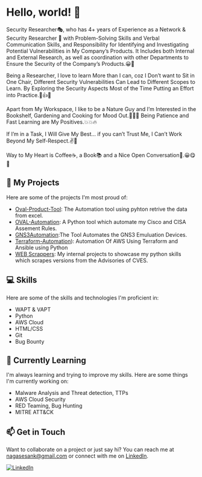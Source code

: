 # Hello, world! 👋

Security Researcher🎭, who has 4+ years of Experience as a Network & Security Researcher 💼 with Problem-Solving Skills and Verbal Communication Skills, and Responsibility for Identifying and Investigating Potential Vulnerabilities in My Company’s Products. It Includes both Internal and External Research, as well as coordination with other Departments to Ensure the Security of the Company’s Products.😀🙂

Being a Researcher, I love to learn More than I can, coz I Don’t want to Sit in One Chair, Different Security Vulnerabilities Can Lead to Different Scopes to Learn. By Exploring the Security Aspects Most of the Time Putting an Effort into Practice.💯👍👊

Apart from My Workspace, I like to be a Nature Guy and I’m Interested in the Bookshelf, Gardening and Cooking for Mood Out.🤟🤟🙊
Being Patience and Fast Learning are My Positives.💥💥🔥

If I’m in a Task, I Will Give My Best... if you can’t Trust Me, I Can’t Work Beyond My Self-Respect.✌️🤟

Way to My Heart is Coffee☕, a Book📚 and a Nice Open Conversation🧏.😀😋🤭

## 🚀 My Projects

Here are some of the projects I'm most proud of:

- [Oval-Product-Tool](https://github.com/nagasesank/Oval-Product.git): The Automation tool using pyhton retrive the data from excel.
- [OVAL-Automation](https://github.com/nagasesank/-OVAL-.git): A Python tool which automate my Cisco and CISA Assement Rules.
- [GNS3Automation](https://github.com/nagasesank/GNS3-Automate):The Tool Automates the GNS3 Emuluation Devices.
- [Terraform-Automation](https://github.com/nagasesank/Terraform-Automation)): Automation Of AWS Using Terraform and Ansible using Python
- [WEB Scrappers](https://github.com/nagasesank/WebScrapers): My internal projects to showcase my python skills which scrapes versions from the Advisories of CVES.

## 💻 Skills

Here are some of the skills and technologies I'm proficient in:

- WAPT & VAPT
- Python
- AWS Cloud
- HTML/CSS
- Git
- Bug Bounty

## 🌱 Currently Learning

I'm always learning and trying to improve my skills. Here are some things I'm currently working on:

- Malware Analysis and Threat detection, TTPs
- AWS Cloud Security
- RED Teaming, Bug Hunting
- MITRE ATT&CK

## 📫 Get in Touch

Want to collaborate on a project or just say hi? You can reach me at nagasesank@gmail.com or connect with me on [LinkedIn](https://www.linkedin.com/in/nagasesank/).

[![LinkedIn](https://img.shields.io/badge/-LinkedIn-blue?style=flat-square&logo=Linkedin&logoColor=white&link=https://www.linkedin.com/in/nagasesank/)](https://www.linkedin.com/in/nagasesank/)

